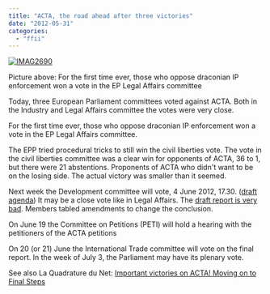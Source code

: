 ```yaml
---
title: "ACTA, the road ahead after three victories"
date: "2012-05-31"
categories: 
  - "ffii"
---
```


[![](images/IMAG2690-1024x771.jpg "IMAG2690")](http://blog.ffii.org/wp-content/uploads/2012/05/IMAG2690.jpg)

Picture above: For the first time ever, those who oppose draconian IP enforcement won a vote in the EP Legal Affairs committee

Today, three European Parliament committees voted against ACTA. Both in the Industry and Legal Affairs committee the votes were very close.

For the first time ever, those who oppose draconian IP enforcement won a vote in the EP Legal Affairs committee.

The EPP tried procedural tricks to still win the civil liberties vote. The vote in the civil liberties committee was a clear win for opponents of ACTA, 36 to 1, but there were 21 abstentions. Proponents of ACTA who didn't want to be on the losing side. The actual victory was smaller than it seemed.

Next week the Development committee will vote, 4 June 2012, 17.30. ([draft agenda](http://www.europarl.europa.eu/meetdocs/2009_2014/organes/deve/deve_20120604_1500.htm)) It may be a close vote like in Legal Affairs. The [draft report is very bad](http://acta.ffii.org/?p=1313). Members tabled amendments to change the conclusion.

On June 19 the Committee on Petitions (PETI) will hold a hearing with the petitioners of the ACTA petitions

On 20 (or 21) June the International Trade committee will vote on the final report. In the week of July 3, the Parliament may have its plenary vote.

See also La Quadrature du Net: [Important victories on ACTA! Moving on to Final Steps](http://www.laquadrature.net/en/important-victories-on-acta-moving-on-to-final-steps)
